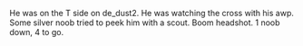 He was on the T side on de_dust2.
He was watching the cross with his awp.
Some silver noob tried to peek him with a scout.
Boom headshot.
1 noob down, 4 to go.
